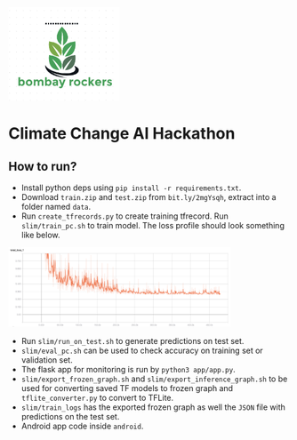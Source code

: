 <img src="/docs/logo.png" width="200">

 # Climate Change AI Hackathon
 
 ## How to run?
 
 * Install python deps using `pip install -r requirements.txt`.
 * Download `train.zip` and `test.zip` from `bit.ly/2mgYsqh`, extract into a folder named `data`.
 * Run `create_tfrecords.py` to create training tfrecord. Run `slim/train_pc.sh` to train model. The loss profile should look something like below.

 <img src="/docs/loss.png" width="400">

 * Run `slim/run_on_test.sh` to generate predictions on test set.
 * `slim/eval_pc.sh` can be used to check accuracy on training set or validation set.
 * The flask app for monitoring is run by `python3 app/app.py`.
 * `slim/export_frozen_graph.sh` and `slim/export_inference_graph.sh` to be used for converting saved TF models to frozen graph and `tflite_converter.py` to convert to TFLite.
 * `slim/train_logs` has the exported frozen graph as well the `JSON` file with predictions on the test set.
 * Android app code inside `android`.
 
 
